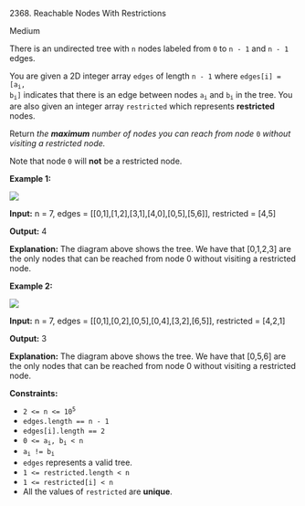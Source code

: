 2368\. Reachable Nodes With Restrictions

Medium

There is an undirected tree with `n` nodes labeled from `0` to `n - 1` and `n - 1` edges.

You are given a 2D integer array `edges` of length `n - 1` where <code>edges[i] = [a<sub>i</sub>, b<sub>i</sub>]</code> indicates that there is an edge between nodes <code>a<sub>i</sub></code> and <code>b<sub>i</sub></code> in the tree. You are also given an integer array `restricted` which represents **restricted** nodes.

Return _the **maximum** number of nodes you can reach from node_ `0` _without visiting a restricted node._

Note that node `0` will **not** be a restricted node.

**Example 1:**

![](https://assets.leetcode.com/uploads/2022/06/15/ex1drawio.png)

**Input:** n = 7, edges = [[0,1],[1,2],[3,1],[4,0],[0,5],[5,6]], restricted = [4,5]

**Output:** 4

**Explanation:** The diagram above shows the tree. We have that [0,1,2,3] are the only nodes that can be reached from node 0 without visiting a restricted node.

**Example 2:**

![](https://assets.leetcode.com/uploads/2022/06/15/ex2drawio.png)

**Input:** n = 7, edges = [[0,1],[0,2],[0,5],[0,4],[3,2],[6,5]], restricted = [4,2,1]

**Output:** 3

**Explanation:** The diagram above shows the tree. We have that [0,5,6] are the only nodes that can be reached from node 0 without visiting a restricted node.

**Constraints:**

*   <code>2 <= n <= 10<sup>5</sup></code>
*   `edges.length == n - 1`
*   `edges[i].length == 2`
*   <code>0 <= a<sub>i</sub>, b<sub>i</sub> < n</code>
*   <code>a<sub>i</sub> != b<sub>i</sub></code>
*   `edges` represents a valid tree.
*   `1 <= restricted.length < n`
*   `1 <= restricted[i] < n`
*   All the values of `restricted` are **unique**.